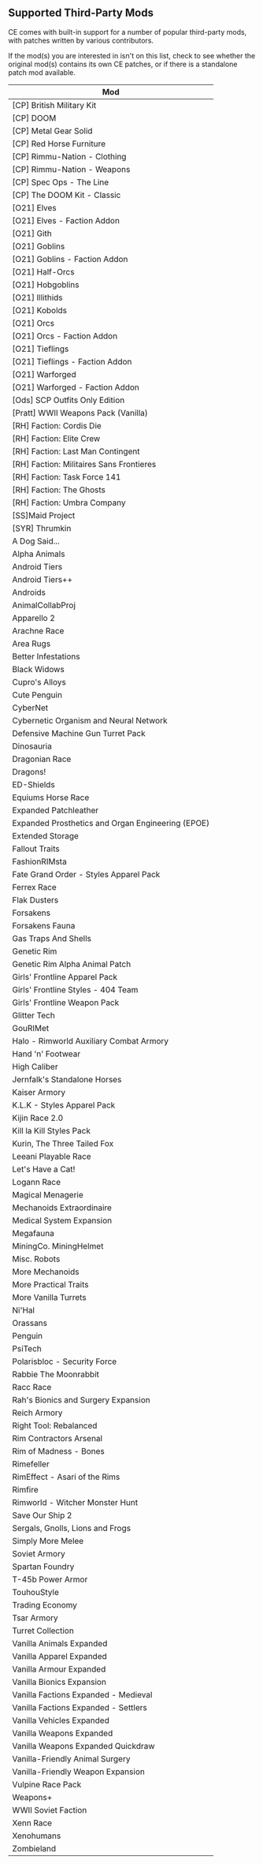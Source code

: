 ## Supported Third-Party Mods

CE comes with built-in support for a number of popular third-party mods, with patches written by various contributors.

If the mod(s) you are interested in isn't on this list, check to see whether the original mod(s) contains its own CE patches, or if there is a standalone patch mod available.

Mod |
--- |
[CP] British Military Kit	|
[CP] DOOM	|
[CP] Metal Gear Solid	|
[CP] Red Horse Furniture	|
[CP] Rimmu-Nation - Clothing	|
[CP] Rimmu-Nation - Weapons	|
[CP] Spec Ops - The Line	|
[CP] The DOOM Kit - Classic	|
[O21] Elves	|
[O21] Elves - Faction Addon	|
[O21] Gith |
[O21] Goblins	|
[O21] Goblins - Faction Addon	|
[O21] Half-Orcs	|
[O21] Hobgoblins	|
[O21] Illithids	|
[O21] Kobolds	|
[O21] Orcs	|
[O21] Orcs - Faction Addon	|
[O21] Tieflings	|
[O21] Tieflings - Faction Addon	|
[O21] Warforged	|
[O21] Warforged - Faction Addon	|
[Ods] SCP Outfits Only Edition	|
[Pratt] WWII Weapons Pack (Vanilla)	|
[RH] Faction: Cordis Die	|
[RH] Faction: Elite Crew	|
[RH] Faction: Last Man Contingent	|
[RH] Faction: Militaires Sans Frontieres	|
[RH] Faction: Task Force 141	|
[RH] Faction: The Ghosts	|
[RH] Faction: Umbra Company	|
[SS]Maid Project	|
[SYR] Thrumkin	|
A Dog Said...	|
Alpha Animals |
Android Tiers	|
Android Tiers++	|
Androids	|
AnimalCollabProj	|
Apparello 2	|
Arachne Race	|
Area Rugs	|
Better Infestations	|
Black Widows	|
Cupro's Alloys	|
Cute Penguin	|
CyberNet	|
Cybernetic Organism and Neural Network	|
Defensive Machine Gun Turret Pack	|
Dinosauria	|
Dragonian Race	|
Dragons!	|
ED-Shields	|
Equiums Horse Race	|
Expanded Patchleather	|
Expanded Prosthetics and Organ Engineering (EPOE)	|
Extended Storage	|
Fallout Traits	|
FashionRIMsta	|
Fate Grand Order - Styles Apparel Pack	|
Ferrex Race	|
Flak Dusters	|
Forsakens	|
Forsakens Fauna |
Gas Traps And Shells	|
Genetic Rim |
Genetic Rim Alpha Animal Patch |
Girls' Frontline Apparel Pack	|
Girls' Frontline Styles - 404 Team	|
Girls' Frontline Weapon Pack	|
Glitter Tech	|
GouRIMet	|
Halo - Rimworld Auxiliary Combat Armory	|
Hand 'n' Footwear	|
High Caliber	|
Jernfalk's Standalone Horses	|
Kaiser Armory	|
K.L.K - Styles Apparel Pack	|
Kijin Race 2.0     	|     
Kill la Kill Styles Pack    	|   
Kurin, The Three Tailed Fox	|
Leeani Playable Race	|
Let's Have a Cat!	|
Logann Race	|
Magical Menagerie	|
Mechanoids Extraordinaire	|
Medical System Expansion	|
Megafauna	|
MiningCo. MiningHelmet	|
Misc. Robots	|
More Mechanoids	|
More Practical Traits	|
More Vanilla Turrets	|
Ni'Hal	|
Orassans	|
Penguin	|
PsiTech	|
Polarisbloc - Security Force	|
Rabbie The Moonrabbit	|
Racc Race	|
Rah's Bionics and Surgery Expansion	|
Reich Armory	|
Right Tool: Rebalanced	|
Rim Contractors Arsenal	|
Rim of Madness - Bones	|
Rimefeller	|
RimEffect - Asari of the Rims	|
Rimfire	|
Rimworld - Witcher Monster Hunt |
Save Our Ship 2	|
Sergals, Gnolls, Lions and Frogs	|
Simply More Melee	|
Soviet Armory	|
Spartan Foundry	|
T-45b Power Armor	|
TouhouStyle	|
Trading Economy	|
Tsar Armory	|
Turret Collection	|
Vanilla Animals Expanded |
Vanilla Apparel Expanded	|
Vanilla Armour Expanded	|
Vanilla Bionics Expansion	|
Vanilla Factions Expanded - Medieval	|
Vanilla Factions Expanded - Settlers	|
Vanilla Vehicles Expanded	|
Vanilla Weapons Expanded |
Vanilla Weapons Expanded Quickdraw	|
Vanilla-Friendly Animal Surgery	|
Vanilla-Friendly Weapon Expansion	|
Vulpine Race Pack	|
Weapons+	|
WWII Soviet Faction	|
Xenn Race	|
Xenohumans	|
Zombieland	|
